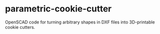 # parametric-cookie-cutter
OpenSCAD code for turning arbitrary shapes in DXF files into 3D-printable cookie cutters.
